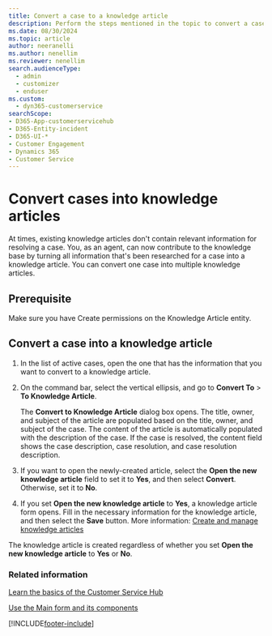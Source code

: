 ```yaml
---
title: Convert a case to a knowledge article
description: Perform the steps mentioned in the topic to convert a case to a Knowledge article.
ms.date: 08/30/2024
ms.topic: article
author: neeranelli
ms.author: nenellim
ms.reviewer: nenellim
search.audienceType: 
  - admin
  - customizer
  - enduser
ms.custom: 
  - dyn365-customerservice
searchScope:
- D365-App-customerservicehub
- D365-Entity-incident
- D365-UI-*
- Customer Engagement
- Dynamics 365
- Customer Service
---
```


# Convert cases into knowledge articles

At times, existing knowledge articles don't contain relevant information for resolving a case. You, as an agent, can now contribute to the knowledge base by turning all information that's been researched for a case into a knowledge article. You can convert one case into multiple knowledge articles.  

## Prerequisite

Make sure you have Create permissions on the Knowledge Article entity.  

## Convert a case into a knowledge article

1. In the list of active cases, open the one that has the information that you want to convert to a knowledge article.  

1. On the command bar, select the vertical ellipsis, and go to **Convert To** > **To Knowledge Article**.  

   The **Convert to Knowledge Article** dialog box opens. The title, owner, and subject of the article are populated based on the title, owner, and subject of the case. The content of the article is automatically populated with the description of the case. If the case is resolved, the content field shows the case description, case resolution, and case resolution description.  

1. If you want to open the newly-created article, select the **Open the new knowledge article** field to set it to **Yes**, and then select **Convert**. Otherwise, set it to **No**.  

1. If you set **Open the new knowledge article** to **Yes**, a knowledge article form opens. Fill in the necessary information for the knowledge article, and then select the **Save** button. More information: [Create and manage knowledge articles](customer-service-hub-user-guide-knowledge-article.md#create-and-manage-knowledge-articles)

The knowledge article is created regardless of whether you set **Open the new knowledge article** to **Yes** or **No**.  

### Related information

[Learn the basics of the Customer Service Hub ](../implement/customer-service-hub-user-guide-basics.md)

[Use the Main form and its components](../../customerengagement/on-premises/customize/use-main-form-and-components.md)


[!INCLUDE[footer-include](../../includes/footer-banner.md)]
